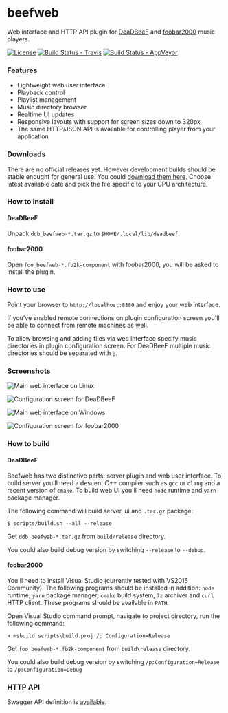 # beefweb
Web interface and HTTP API plugin for [DeaDBeeF](https://deadbeef.sourceforge.net/)
and [foobar2000](https://foobar2000.org/) music players.

[![License](https://img.shields.io/github/license/hyperblast/beefweb.svg)](LICENSE)
[![Build Status - Travis](https://travis-ci.org/hyperblast/beefweb.svg?branch=master)](https://travis-ci.org/hyperblast/beefweb)
[![Build Status - AppVeyor](https://ci.appveyor.com/api/projects/status/github/hyperblast/beefweb?branch=master&svg=true)](https://ci.appveyor.com/project/hyperblast/beefweb)

### Features
- Lightweight web user interface
- Playback control
- Playlist management
- Music directory browser
- Realtime UI updates
- Responsive layouts with support for screen sizes down to 320px
- The same HTTP/JSON API is available for controlling player from your application

### Downloads
There are no official releases yet.
However development builds should be stable enought for general use.
You could [download them here](https://hyperblast.org/beefweb/builds).
Choose latest available date and pick the file specific to your CPU architecture.

### How to install
#### DeaDBeeF
Unpack `ddb_beefweb-*.tar.gz` to `$HOME/.local/lib/deadbeef`.
#### foobar2000
Open `foo_beefweb-*.fb2k-component` with foobar2000, you will be asked to install the plugin.

### How to use
Point your browser to `http://localhost:8880` and enjoy your web interface.

If you've enabled remote connections on plugin configuration screen
you'll be able to connect from remote machines as well.

To allow browsing and adding files via web interface
specify music directories in plugin configuration screen.
For DeaDBeeF multiple music directories should be separated with `;`.

### Screenshots
![Main web interface on Linux](https://user-images.githubusercontent.com/19171756/44335589-a3286180-a47d-11e8-8db4-fd7708e262c6.png)

![Configuration screen for DeaDBeeF](https://user-images.githubusercontent.com/19171756/34526667-40ce832a-f0b4-11e7-8918-16180b6a66ad.png)

![Main web interface on Windows](https://user-images.githubusercontent.com/19171756/44335572-93108200-a47d-11e8-9ab4-7e51771353cf.png)

![Configuration screen for foobar2000](https://user-images.githubusercontent.com/19171756/44335583-9c015380-a47d-11e8-9934-639503538f8e.png)

### How to build
#### DeaDBeeF
Beefweb has two distinctive parts: server plugin and web user interface.
To build server you'll need a descent C++ compiler such as `gcc` or `clang` and a recent version of `cmake`.
To build web UI you'll need `node` runtime and `yarn` package manager.

The following command will build server, ui and `.tar.gz` package:

    $ scripts/build.sh --all --release

Get `ddb_beefweb-*.tar.gz` from `build/release` directory.

You could also build debug version by switching `--release` to `--debug`.

#### foobar2000
You'll need to install Visual Studio (currently tested with VS2015 Community).
The following programs should be installed in addition:
`node` runtime, `yarn` package manager, `cmake` build system, `7z` archiver and `curl` HTTP client.
These programs should be available in `PATH`.

Open Visual Studio command prompt, navigate to project directory, run the following command:

    > msbuild scripts\build.proj /p:Configuration=Release

Get `foo_beefweb-*.fb2k-component` from `build\release` directory.

You could also build debug version by switching `/p:Configuration=Release` to `/p:Configuration=Debug`

### HTTP API
Swagger API definition is [available](https://hyperblast.org/beefweb/api).
